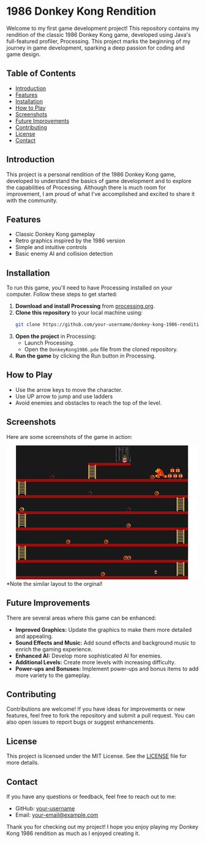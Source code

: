# 1986 Donkey Kong Rendition

Welcome to my first game development project! This repository contains my rendition of the classic 1986 Donkey Kong game, developed using Java's full-featured profiler, Processing. This project marks the beginning of my journey in game development, sparking a deep passion for coding and game design.

## Table of Contents
- [Introduction](#introduction)
- [Features](#features)
- [Installation](#installation)
- [How to Play](#how-to-play)
- [Screenshots](#screenshots)
- [Future Improvements](#future-improvements)
- [Contributing](#contributing)
- [License](#license)
- [Contact](#contact)

## Introduction

This project is a personal rendition of the 1986 Donkey Kong game, developed to understand the basics of game development and to explore the capabilities of Processing. Although there is much room for improvement, I am proud of what I've accomplished and excited to share it with the community.

## Features

- Classic Donkey Kong gameplay
- Retro graphics inspired by the 1986 version
- Simple and intuitive controls
- Basic enemy AI and collision detection

## Installation

To run this game, you'll need to have Processing installed on your computer. Follow these steps to get started:

1. **Download and install Processing** from [processing.org](https://processing.org/download/).
2. **Clone this repository** to your local machine using:
    ```bash
    git clone https://github.com/your-username/donkey-kong-1986-rendition.git
    ```
3. **Open the project** in Processing:
    - Launch Processing.
    - Open the `DonkeyKong1986.pde` file from the cloned repository.
4. **Run the game** by clicking the Run button in Processing.

## How to Play

- Use the arrow keys to move the character.
- Use UP arrow to jump and use ladders
- Avoid enemies and obstacles to reach the top of the level.

## Screenshots

Here are some screenshots of the game in action:

![Screenshot 1](Screenshots/Game1.png)
*Note the similar layout to the orginal!



## Future Improvements

There are several areas where this game can be enhanced:

- **Improved Graphics:** Update the graphics to make them more detailed and appealing.
- **Sound Effects and Music:** Add sound effects and background music to enrich the gaming experience.
- **Enhanced AI:** Develop more sophisticated AI for enemies.
- **Additional Levels:** Create more levels with increasing difficulty.
- **Power-ups and Bonuses:** Implement power-ups and bonus items to add more variety to the gameplay.

## Contributing

Contributions are welcome! If you have ideas for improvements or new features, feel free to fork the repository and submit a pull request. You can also open issues to report bugs or suggest enhancements.

## License

This project is licensed under the MIT License. See the [LICENSE](LICENSE) file for more details.

## Contact

If you have any questions or feedback, feel free to reach out to me:

- GitHub: [your-username](https://github.com/your-username)
- Email: your-email@example.com

Thank you for checking out my project! I hope you enjoy playing my Donkey Kong 1986 rendition as much as I enjoyed creating it.
